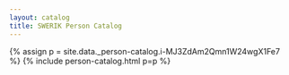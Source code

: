 ```yaml
---
layout: catalog
title: SWERIK Person Catalog
---
```

{% assign p = site.data._person-catalog.i-MJ3ZdAm2Qmn1W24wgX1Fe7 %}
{% include person-catalog.html p=p %}

